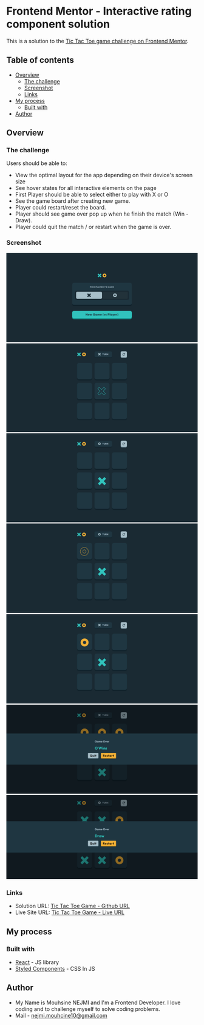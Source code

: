 # Frontend Mentor - Interactive rating component solution

This is a solution to the [Tic Tac Toe game challenge on Frontend Mentor](https://www.frontendmentor.io/challenges/tic-tac-toe-game-Re7ZF_E2v).

## Table of contents

- [Overview](#overview)
  - [The challenge](#the-challenge)
  - [Screenshot](#screenshot)
  - [Links](#links)
- [My process](#my-process)
  - [Built with](#built-with)
- [Author](#author)

## Overview

### The challenge

Users should be able to:

- View the optimal layout for the app depending on their device's screen size
- See hover states for all interactive elements on the page
- First Player should be able to select either to play with X or O
- See the game board after creating new game.
- Player could restart/reset the board.
- Player should see game over pop up when he finish the match (Win - Draw).
- Player could quit the match / or restart when the game is over.

### Screenshot

![](./src/assets/screenshots/screenshot-game-mark.png)
![](./src/assets/screenshots/screenshot-game-board-x-hover.png)
![](./src/assets/screenshots/screenshot-game-board-x-setted.png)
![](./src/assets/screenshots/screenshot-game-board-o-hover.png)
![](./src/assets/screenshots/screenshot-game-board-o-setted.png)
![](./src/assets/screenshots/screenshot-game-board-win.png)
![](./src/assets/screenshots/screenshot-game-board-draw.png)

### Links

- Solution URL: [Tic Tac Toe Game - Github URL](https://github.com/MouhsineNejmi/tic-tac-toe)
- Live Site URL: [Tic Tac Toe Game - Live URL](https://interactive-rating-app-murex.vercel.app/)

## My process

### Built with

- [React](https://reactjs.org/) - JS library
- [Styled Components](https://styled-components.com/) - CSS In JS

## Author

- My Name is Mouhsine NEJMI and I'm a Frontend Developer. I love coding and to challenge myself to solve coding problems.
- Mail - [nejmi.mouhcine10@gmail.com](mailto:nejmi.mouhcine10@gmail.com)
